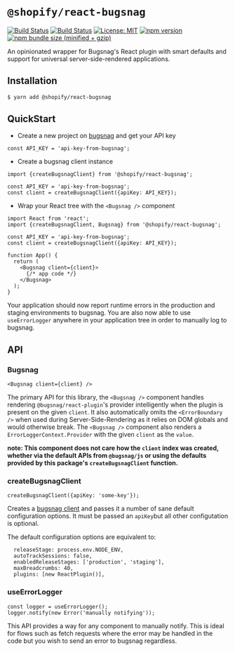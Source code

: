 # `@shopify/react-bugsnag`

[![Build Status](https://github.com/Shopify/quilt/workflows/Node-CI/badge.svg?branch=master)](https://github.com/Shopify/quilt/actions?query=workflow%3ANode-CI)
[![Build Status](https://github.com/Shopify/quilt/workflows/Ruby-CI/badge.svg?branch=master)](https://github.com/Shopify/quilt/actions?query=workflow%3ARuby-CI)
[![License: MIT](https://img.shields.io/badge/License-MIT-green.svg)](LICENSE.md) [![npm version](https://badge.fury.io/js/%40shopify%2Freact-bugsnag.svg)](https://badge.fury.io/js/%40shopify%2Freact-bugsnag.svg) [![npm bundle size (minified + gzip)](https://img.shields.io/bundlephobia/minzip/@shopify/react-bugsnag.svg)](https://img.shields.io/bundlephobia/minzip/@shopify/react-bugsnag.svg)

An opinionated wrapper for Bugsnag's React plugin with smart defaults and support for universal server-side-rendered applications.

## Installation

```bash
$ yarn add @shopify/react-bugsnag
```

## QuickStart

- Create a new project on [bugsnag](https://app.bugsnag.com) and get your API key

```tsx
const API_KEY = 'api-key-from-bugsnag';
```

- Create a bugsnag client instance

```tsx
import {createBugsnagClient} from '@shopify/react-bugsnag';

const API_KEY = 'api-key-from-bugsnag';
const client = createBugsnagClient({apiKey: API_KEY});
```

- Wrap your React tree with the `<Bugsnag />` component

```tsx
import React from 'react';
import {createBugsnagClient, Bugsnag} from '@shopify/react-bugsnag';

const API_KEY = 'api-key-from-bugsnag';
const client = createBugsnagClient({apiKey: API_KEY});

function App() {
  return (
    <Bugsnag client={client}>
      {/* app code */}
    </Bugsnag>
  );
}
```

Your application should now report runtime errors in the production and staging environments to bugsnag. You are also now able to use `useErrorLogger` anywhere in your application tree in order to manually log to bugsnag.

## API

### Bugsnag

```tsx
<Bugsnag client={client} />
```

The primary API for this library, the `<Bugsnag />` component handles rendering `@bugsnag/react-plugin`'s provider intelligently when the plugin is present on the given `client`. It also automatically omits the `<ErrorBoundary />` when used during Server-Side-Rendering as it relies on DOM globals and would otherwise break. The `<Bugsnag />` component also renders a `ErrorLoggerContext.Provider` with the given `client` as the `value`.

**note: This component does not care how the `client` index was created, whether via the default APIs from `@bugsnag/js` or using the defaults provided by this package's `createBugsnagClient` function.**

### createBugsnagClient

```tsx
createBugsnagClient({apiKey: 'some-key'});
```

Creates a [bugsnag client](https://docs.bugsnag.com/platforms/javascript/configuration-options/) and passes it a number of sane default configuration options. It must be passed an `apiKey`but all other configutation is optional.

The default configuration options are equivalent to:

```tsx
  releaseStage: process.env.NODE_ENV,
  autoTrackSessions: false,
  enabledReleaseStages: ['production', 'staging'],
  maxBreadcrumbs: 40,
  plugins: [new ReactPlugin()],
```

### useErrorLogger

```tsx
const logger = useErrorLogger();
logger.notify(new Error('manually notifying'));
```

This API provides a way for any component to manually notify. This is ideal for flows such as fetch requests where the error may be handled in the code but you wish to send an error to bugsnag regardless.
